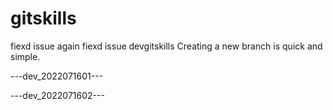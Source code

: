 # gitskills
fiexd issue again
fiexd issue
devgitskills
Creating a new branch is quick and simple.


---dev_2022071601---

---dev_2022071602---